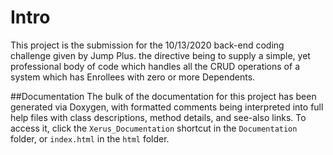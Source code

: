 # Intro
This project is the submission for the 10/13/2020 back-end coding challenge given by Jump Plus. the directive being to supply a simple, yet professional body of code which handles all the CRUD operations of a system which has Enrollees with zero or more Dependents.

##Documentation
The bulk of the documentation for this project has been generated via Doxygen, with formatted comments being interpreted into full help files with class descriptions, method details, and see-also links. To access it, click the `Xerus_Documentation` shortcut in the `Documentation` folder, or `index.html` in the `html` folder.